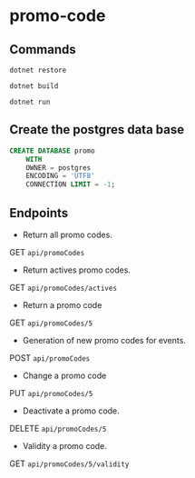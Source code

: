 # promo-code

## Commands
`dotnet restore`

`dotnet build`

`dotnet run`

## Create the postgres data base

```sql
CREATE DATABASE promo
    WITH 
    OWNER = postgres
    ENCODING = 'UTF8'
    CONNECTION LIMIT = -1;
```

## Endpoints
- Return all promo codes.

GET `api/promoCodes` 
- Return actives promo codes.

GET `api/promoCodes/actives`
- Return a promo code

GET `api/promoCodes/5`
- Generation of new promo codes for events.

POST `api/promoCodes`
- Change a promo code

PUT `api/promoCodes/5`
- Deactivate a promo code.

DELETE `api/promoCodes/5`
- Validity a promo code.

GET `api/promoCodes/5/validity`